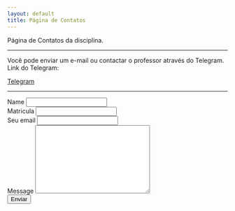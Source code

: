 ```yaml
---
layout: default
title: Página de Contatos
---
```


<p class="intro">Página de Contatos da disciplina.</p>

---

Você pode enviar um e-mail ou contactar o professor através do Telegram. Link do Telegram:

[Telegram](https://t.me/joinchat/AAAAAEa_QXCd0Ws4Vslqrg)

---


</div>
  <form method="POST" action="https://formspree.io/ufv.florestal.maf105@gmail.com">
    <label for="name">Name</label>
    <input type="text" id="name" name="Nome" class="full-width"><br>
    <label for="matricula">Matricula</label>
    <input type="text" id="matricula" name="Matricula" class="full-width"><br>
    <label for="email">Seu email</label>
    <input type="email" id="email" name="_replyto" class="full-width"><br>
    <label for="message">Message</label>
    <textarea name="message" id="Messagem" cols="30" rows="10" class="full-width"></textarea><br>
    <input type="submit" value="Enviar" class="button">
  </form>
</div>


